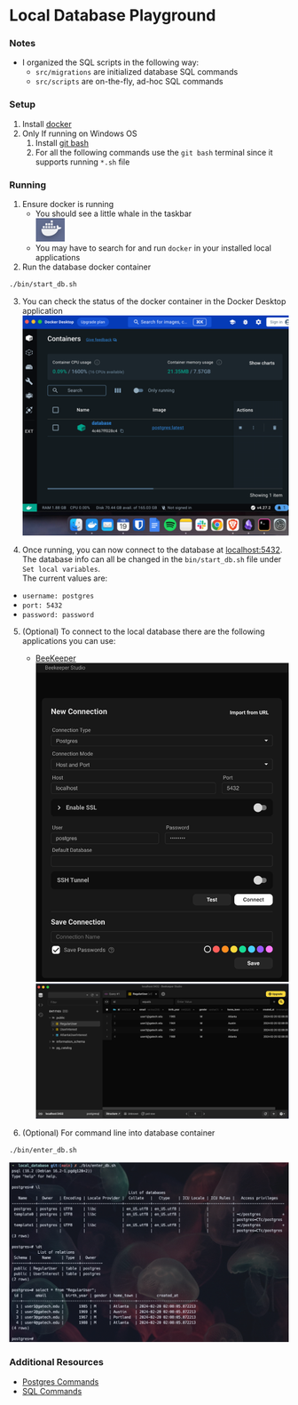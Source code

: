 # Local Database Playground

### Notes
- I organized the SQL scripts in the following way:
    - `src/migrations` are initialized database SQL commands
    - `src/scripts` are on-the-fly, ad-hoc SQL commands  

### Setup
1. Install [docker](https://docs.docker.com/engine/install/)
2. Only If running on Windows OS
    1. Install [git bash](https://gitforwindows.org/)
    2. For all the following commands use the `git bash` terminal since it supports running `*.sh` file

### Running
1. Ensure docker is running
    - You should see a little whale in the taskbar  
    ![whale symbol image](res/whale.png)
    - You may have to search for and run `docker` in your installed local applications
2. Run the database docker container
```bash
./bin/start_db.sh
```
3. You can check the status of the docker container in the Docker Desktop application  
    ![docker desktop image](res/docker_desktop.png)

4. Once running, you can now connect to the database at [localhost:5432](localhost:5432).  
The database info can all be changed in the `bin/start_db.sh` file under `Set local variables`.  
The current values are:
- `username: postgres`
- `port: 5432`
- `password: password`

5. (Optional) To connect to the local database there are the following applications you can use:
    - [BeeKeeper](https://www.beekeeperstudio.io/get)
![connecting in beekeeper](res/beekeeper_connect.png)  
![data in beekeeper](res/beekeeper_data.png)


6. (Optional) For command line into database container
```bash
./bin/enter_db.sh
```
![cli for postgres](res/psql_cli.png)

### Additional Resources
- [Postgres Commands](docs/Postgres_Commands.md)
- [SQL Commands](docs/SQL_Commands.md)
